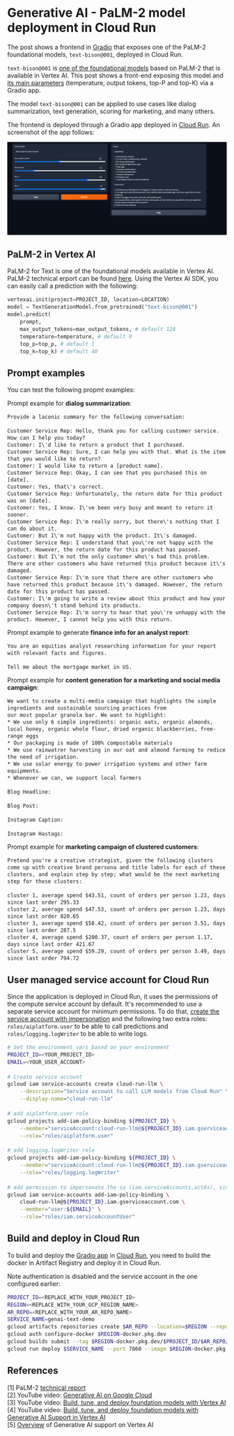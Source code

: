 # Generative AI - PaLM-2 model deployment in Cloud Run 

The post shows a frontend in [Gradio](https://gradio.app/) that exposes one of the PaLM-2 foundational models, `text-bison@001`, deployed in Cloud Run.

`text-bison@001` is [one of the foundational models](https://cloud.google.com/vertex-ai/docs/generative-ai/learn/models) based on PaLM-2 that is available in Vertex AI. This post shows a front-end exposing this model and [its main parameters](https://cloud.google.com/vertex-ai/docs/generative-ai/learn/models#parameter_definitions) (temperature, output tokens, top-P and top-K) via a Gradio app. 

The model `text-bison@001` can be applied to use cases like dialog summarization, text generation, scoring for marketing, and many others.

The frontend is deployed through a Gradio app deployed in [Cloud Run](https://cloud.google.com/run). An screenshot of the app follows:

![LLM Text demo](images/text-demo.png)


## PaLM-2 in Vertex AI

PaLM-2 for Text is one of the foundational models available in Vertex AI. PaLM-2 technical erport can be found [here](https://ai.google/static/documents/palm2techreport.pdf). Using the Vertex AI SDK, you can easily call a prediction with the following:

```py
vertexai.init(project=PROJECT_ID, location=LOCATION)
model = TextGenerationModel.from_pretrained("text-bison@001")
model.predict(
    prompt,
    max_output_tokens=max_output_tokens, # default 128
    temperature=temperature, # default 0
    top_p=top_p, # default 1
    top_k=top_k) # default 40
```

## Prompt examples

You can test the following propmt examples:

Prompt example for **dialog summarization**:
```
Provide a laconic summary for the following conversation:

Customer Service Rep: Hello, thank you for calling customer service. How can I help you today?    
Customer: I\'d like to return a product that I purchased.     
Customer Service Rep: Sure, I can help you with that. What is the item that you would like to return?      
Customer: I would like to return a [product name].      
Customer Service Rep: Okay, I can see that you purchased this on [date].     
Customer: Yes, that\'s correct.      
Customer Service Rep: Unfortunately, the return date for this product was on [date].     
Customer: Yes, I know. I\'ve been very busy and meant to return it sooner.     
Customer Service Rep: I\'m really sorry, but there\'s nothing that I can do about it.      
Customer: But I\'m not happy with the product. It\'s damaged.     
Customer Service Rep: I understand that you\'re not happy with the product. However, the return date for this product has passed.     
Customer: But I\'m not the only customer who\'s had this problem. There are other customers who have returned this product because it\'s damaged.     
Customer Service Rep: I\'m sure that there are other customers who have returned this product because it\'s damaged. However, the return date for this product has passed.      
Customer: I\'m going to write a review about this product and how your company doesn\'t stand behind its products.     
Customer Service Rep: I\'m sorry to hear that you\'re unhappy with the product. However, I cannot help you with this return. 
```

Prompt example to generate **finance info for an analyst report**:
```
You are an equities analyst researching information for your report with relevant facts and figures.

Tell me about the mortgage market in US.
```

Prompt example for **content generation for a marketing and social media campaign**:
```
We want to create a multi-media campaign that highlights the simple ingredients and sustainable sourcing practices from
our most popular granola bar. We want to highlight:
* We use only 6 simple ingredients: organic oats, organic almonds, local honey, organic whole flour, dried organic blackberries, free-range eggs
* Our packaging is made of 100% compostable materials
* We use rainwatrer harvesting in our oat and almond farming to redice the need of irrigation.
* We use solar energy to power irrigation systems and other farm equipments.
* Whenever we can, we support local farmers

Blog Headline:

Blog Post:

Instagram Caption:

Instagram Hastags:
```

Prompt example for **marketing campaign of clustered customers**:
```
Pretend you're a creative strategist, given the following clusters come up with creative brand persona and title labels for each of these clusters, and explain step by step; what would be the next marketing step for these clusters:

cluster 1, average spend $43.51, count of orders per person 1.23, days since last order 295.33
cluster 2, average spend $47.53, count of orders per person 1.23, days since last order 820.65
cluster 3, average spend $58.42, count of orders per person 3.51, days since last order 287.5
cluster 4, average spend $200.37, count of orders per person 1.17, days since last order 421.67
cluster 5, average spend $59.29, count of orders per person 3.49, days since last order 794.72
```


## User managed service account for Cloud Run

Since the application is deployed in Cloud Run, it uses the permissions of the compute service account by default. It's recommended to use a separate service account for minimum permissions. To do that, [create the service account with impersonation](https://cloud.google.com/run/docs/securing/service-identity) and the following two extra roles: `roles/aiplatform.user` to be able to call predictions and `roles/logging.logWriter` to be able to write logs.

```sh
# Set the environment vars based on your environment
PROJECT_ID=<YOUR_PROJECT_ID>
EMAIL=<YOUR_USER_ACCOUNT>

# Create service account
gcloud iam service-accounts create cloud-run-llm \
    --description="Service account to call LLM models from Cloud Run" \
    --display-name="cloud-run-llm"

# add aiplatform.user role
gcloud projects add-iam-policy-binding ${PROJECT_ID} \
    --member="serviceAccount:cloud-run-llm@${PROJECT_ID}.iam.gserviceaccount.com" \
    --role="roles/aiplatform.user"

# add logging.logWriter role
gcloud projects add-iam-policy-binding ${PROJECT_ID} \
    --member="serviceAccount:cloud-run-llm@${PROJECT_ID}.iam.gserviceaccount.com" \
    --role="roles/logging.logWriter"

# add permission to impersonate the sa (iam.serviceAccounts.actAs), since this is a user-namaged sa
gcloud iam service-accounts add-iam-policy-binding \
    cloud-run-llm@${PROJECT_ID}.iam.gserviceaccount.com \
    --member="user:${EMAIL}" \
    --role="roles/iam.serviceAccountUser"
```


## Build and deploy in Cloud Run

To build and deploy the [Gradio app](https://gradio.app/) in [Cloud Run](https://cloud.google.com/run/docs/quickstarts/deploy-container), you need to build the docker in Artifact Registry and deploy it in Cloud Run.

Note authentication is disabled and the service account in the one configured earlier:

```sh
PROJECT_ID=<REPLACE_WITH_YOUR_PROJECT_ID>
REGION=<REPLACE_WITH_YOUR_GCP_REGION_NAME>
AR_REPO=<REPLACE_WITH_YOUR_AR_REPO_NAME>
SERVICE_NAME=genai-text-demo
gcloud artifacts repositories create $AR_REPO --location=$REGION --repository-format=Docker
gcloud auth configure-docker $REGION-docker.pkg.dev
gcloud builds submit --tag $REGION-docker.pkg.dev/$PROJECT_ID/$AR_REPO/$SERVICE_NAME
gcloud run deploy $SERVICE_NAME --port 7860 --image $REGION-docker.pkg.dev/$PROJECT_ID/$AR_REPO/$SERVICE_NAME --service-account=cloud-run-llm@$PROJECT_ID.iam.gserviceaccount.com --allow-unauthenticated --region=$REGION --platform=managed  --project=$PROJECT_ID
```


## References

[1] PaLM-2 [technical report](https://ai.google/static/documents/palm2techreport.pdf)     
[2] YouTube video: [Generative AI on Google Cloud](https://youtu.be/Q1zF9pF6flw)      
[3] YouTube video: [Build, tune, and deploy foundation models with Vertex AI](https://youtu.be/yg2yHIKQ7oM)     
[4] YouTube video: [Build, tune, and deploy foundation models with Generative AI Support in Vertex AI](https://www.youtube.com/watch?v=-2rQ_AcQMF8)      
[5] [Overview](https://cloud.google.com/vertex-ai/docs/generative-ai/learn/overview) of Generative AI support on Vertex AI

